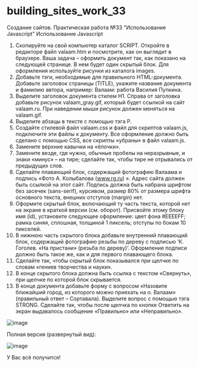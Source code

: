 # building_sites_work_33
Создание сайтов. Практическая работа №33 "Использование Javascript"
Использование Javascript
1.	Скопируйте на свой компьютер каталог SCRIPT. Откройте в редакторе файл valaam.htm и посмотрите, как он выглядит в браузере.
Ваша задача – оформить документ так, как показано на следующей странице. В нем будет один скрытый блок. Для оформления используйте рисунки из каталога images.
2.	Добавьте тэги, необходимые для правильного HTML-документа. Добавьте заголовок страницы (TITLE), укажите название документа и фамилию автора, например:
	Валаам: работа Василия Пупкина.
3.	Выделите заголовок документа стилем H1. Справа от заголовка добавьте рисунок valaam_gray.gif, который будет ссылкой на сайт valaam.ru. При наведении мыши рисунок должен меняться на valaam.gif.
4.	Выделите абзацы в тексте с помощью тэга P.
5.	Создайте стилевой файл valaam.css и файл для скриптов valaam.js, подключите эти файлы к документу. Все оформление должно быть сделано с помощью CSS, все скрипты «убраны» в файл valaam.js.
6.	Замените верхние кавычки на «ёлочки».
7.	Замените везде, где нужно, обычные пробелы на неразрывные, и знаки «минус» – на тире; сделайте так, чтобы тире не отрывались от предыдущих слов.
8.	Сделайте плавающий блок, содержащий фотографию Валаама и подпись «Фото А. Колыбалова (www.rg.ru) ». Адрес сайта должен быть ссылкой на этот сайт. 
Подпись должна быть набрана шрифтом без засечек (sans-serif), курсивом, размер 80% от размера шрифта основного текста, внешних отступов (margin) нет.
9.	Оформите скрытый блок, включающий ту часть текста, которой нет на экране в краткой версии (см. оборот). Присвойте этому блоку имя (id), установите следующее оформление: цвет фона #EEEEFF; рамка синяя, сплошная, толщиной 1 пиксель; отступы по бокам 10 пикселей.
10.	В нижнюю часть скрытого блока добавьте внутренний плавающий блок, содержащий фотографию резьбы по дереву с подписью ‘К. Гоголев. «На пристани» (резьба по дереву)’. Оформление подписи должно быть такое же, как и для первого плавающего блока.
11.	Сделайте так, чтобы скрытый блок показывался при щелчке по словам «гениев творчества и науки».
12.	В конце скрытого блока должна быть ссылка с текстом «Свернуть», при щелчке по которой блок скрывается.
13.	В конце документа добавьте форму с вопросом «Назовите ближайший город, из которого можно приехать на о. Валаам» (правильный ответ – Сортавала). Выделите вопрос с помощью тэга STRONG. Сделайте так, чтобы после щелчка по кнопке Ответить на экран выдавалось сообщение «Правильно» или «Неправильно».

![image](https://user-images.githubusercontent.com/55104614/208217626-bc65eb46-8f07-44aa-8894-fda7389742ff.png)
 
Полная версия (развернутый вид):
 
![image](https://user-images.githubusercontent.com/55104614/208217632-5048ddd3-7065-4bfb-877c-58a9ccad47b8.png)

У Вас всё получится!

